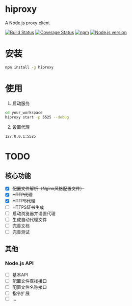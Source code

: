 # hiproxy
A Node.js proxy client

[![Build Status](https://travis-ci.org/zdying/hiproxy.svg?branch=master)](https://travis-ci.org/zdying/hiproxy)
[![Coverage Status](https://coveralls.io/repos/github/zdying/hiproxy/badge.svg?branch=master)](https://coveralls.io/github/zdying/hiproxy?branch=master)
[![npm](https://img.shields.io/npm/v/hiproxy.svg)](https://www.npmjs.com/package/hiproxy)
[![Node.js version](https://img.shields.io/badge/node-%3E%3D0.12.7-orange.svg)](https://nodejs.org/)

# 安装

```bash
npm install -g hiproxy
```

# 使用

1. 启动服务
```bash
cd your_workspace
hiproxy start -p 5525 --debug
```

2. 设置代理

```bash
127.0.0.1:5525
```

# TODO

## 核心功能

- [x] ~~配置文件解析（Nginx风格配置文件）~~
- [x] ~~HTTP代理~~
- [x] ~~HTTPS代理~~
- [ ] HTTPS证书生成
- [ ] 启动浏览器并设置代理
- [ ] 生成自动代理文件
- [ ] 完善文档
- [ ] 完善测试

## 其他

### Node.js API

- [ ] 基本API
- [ ] 配置文件查找接口
- [ ] 配置文件名称接口
- [ ] 指令扩展
- [ ] ...
